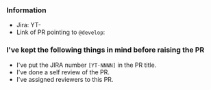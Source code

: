 ### Information

- Jira: YT-<Number>
- Link of PR pointing to `@develop`: 
  
### I've kept the following things in mind before raising the PR

* I've put the JIRA number `[YT-NNNN]` in the PR title.
* I've done a self review of the PR.
* I've assigned reviewers to this PR.
